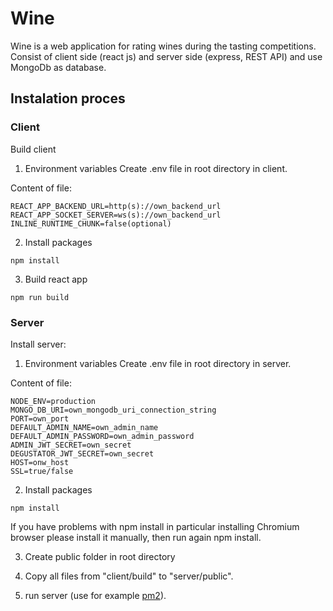 # Wine

Wine is a web application for rating wines during the tasting competitions.
Consist of client side (react js) and server side (express, REST API) and use MongoDb as database.

## Instalation proces

### Client
Build client

1. Environment variables
Create .env file in root directory in client.

Content of file:
```env
REACT_APP_BACKEND_URL=http(s)://own_backend_url
REACT_APP_SOCKET_SERVER=ws(s)://own_backend_url
INLINE_RUNTIME_CHUNK=false(optional)
```

2. Install packages
```packages
npm install
```

3. Build react app
```packages
npm run build
```

### Server

Install server: 

1. Environment variables
Create .env file in root directory in server.  

Content of file:
```env
NODE_ENV=production
MONGO_DB_URI=own_mongodb_uri_connection_string
PORT=own_port
DEFAULT_ADMIN_NAME=own_admin_name
DEFAULT_ADMIN_PASSWORD=own_admin_password
ADMIN_JWT_SECRET=own_secret
DEGUSTATOR_JWT_SECRET=own_secret
HOST=onw_host
SSL=true/false
```

2. Install packages
```packages
npm install
```
If you have problems with npm install in particular installing Chromium browser please install it manually, then run again npm install. 

3. Create public folder in root directory

4. Copy all files from "client/build" to "server/public".

5. run server (use for example [pm2](https://pm2.keymetrics.io/)). 